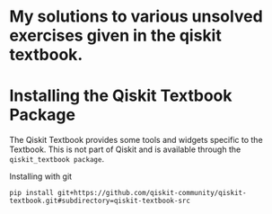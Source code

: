 # My solutions to various unsolved exercises given in the qiskit textbook.


# Installing the Qiskit Textbook Package

The Qiskit Textbook provides some tools and widgets specific to the Textbook. This is not part of Qiskit and is available through the `qiskit_textbook package`.

Installing with git

`pip install git+https://github.com/qiskit-community/qiskit-textbook.git#subdirectory=qiskit-textbook-src`
